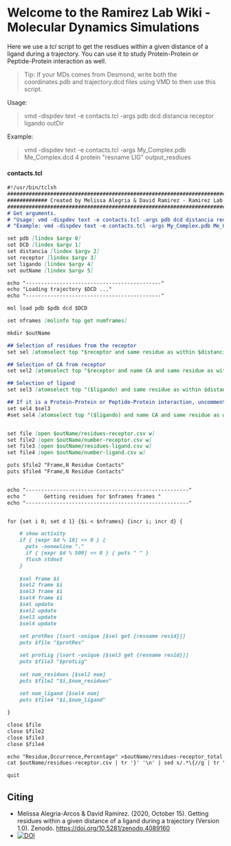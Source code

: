 # Welcome to the Ramirez Lab Wiki - Molecular Dynamics Simulations

Here we use a _tcl_ script to get the resdiues within a given distance of a ligand during a trajectory. You can use it to study Protein-Protein or Peptide-Protein interaction as well.
>Tip: If your MDs comes from Desmond, write both the coordinates.pdb  and trajectory.dcd files using VMD to then use this script. 

Usage: 
>vmd -dispdev text -e contacts.tcl -args pdb dcd distancia receptor ligando outDir

Example:
>vmd -dispdev text -e contacts.tcl -args My_Complex.pdb Me_Complex.dcd 4 protein "resname LIG" output_resdiues

#### contacts.tcl
```markdown
#!/usr/bin/tclsh
####################################################################################
############# Created by Melissa Alegria & David Ramirez - Ramirez Lab #############
####################################################################################
# Get arguments.
# "Usage: vmd -dispdev text -e contacts.tcl -args pdb dcd distancia receptor ligando outDir"
# "Example: vmd -dispdev text -e contacts.tcl -args My_Complex.pdb Me_Complex.dcd 4 protein "resname LIG" output_resdiues"

set pdb [lindex $argv 0]
set DCD [lindex $argv 1]
set distancia [lindex $argv 2]
set receptor [lindex $argv 3]
set ligando [lindex $argv 4]
set outName [lindex $argv 5]

echo "--------------------------------------------" 
echo "Loading trajectory $DCD ..." 
echo "--------------------------------------------" 

mol load pdb $pdb dcd $DCD

set nframes [molinfo top get numframes]

mkdir $outName

## Selection of residues from the receptor 
set sel [atomselect top "$receptor and same residue as within $distancia of ($ligando)"]

## Selection of CA from receptor
set sel2 [atomselect top "$receptor and name CA and same residue as within $distancia of $ligando"]

## Selection of ligand
set sel3 [atomselect top "($ligando) and same residue as within $distancia of $receptor"]

## If it is a Protein-Protein or Peptide-Protein interaction, uncomment the second line and comment on the first one
set sel4 $sel3 
#set sel4 [atomselect top "($ligando) and name CA and same residue as within $distancia of ($receptor)"]


set file [open $outName/residues-receptor.csv w]
set file2 [open $outName/number-receptor.csv w]
set file3 [open $outName/residues-ligand.csv w]
set file4 [open $outName/number-ligand.csv w]

puts $file2 "Frame,N Residue Contacts"
puts $file4 "Frame,N Residue Contacts"


echo "-----------------------------------------------------" 
echo "      Getting residues for $nframes frames " 
echo "-----------------------------------------------------" 


for {set i 0; set d 1} {$i < $nframes} {incr i; incr d} {

    # show activity
    if { [expr $d % 10] == 0 } {
      puts -nonewline "."
      if { [expr $d % 500] == 0 } { puts " " }
      flush stdout
    }
	
	$sel frame $i
	$sel2 frame $i
	$sel3 frame $i
	$sel4 frame $i
  	$sel update
  	$sel2 update
  	$sel3 update
	$sel4 update
	
	set protRes [lsort -unique [$sel get {resname resid}]]
	puts $file "$protRes"

	set protLig [lsort -unique [$sel3 get {resname resid}]]
	puts $file3 "$protLig"
	
	set num_residues [$sel2 num]
	puts $file2 "$i,$num_residues"
	
	set num_ligand [$sel4 num]
	puts $file4 "$i,$num_ligand"

}

close $file
close $file2
close $file3
close $file4

echo "Residue,Occurrence,Percentage" >$outName/residues-receptor_total.csv 
cat $outName/residues-receptor.csv | tr '}' '\n' | sed s/.*\{//g | tr " " "_" | grep . | sort | sed s/\_//g | uniq -c | awk {{print $2","$1","$1*100/1002}} >>$outName/residues-receptor_total.csv 

quit
```

## Citing

* Melissa Alegria-Arcos & David Ramírez. (2020, October 15). Getting residues within a given distance of a ligand during a trajectory (Version 1.0). Zenodo. https://doi.org/10.5281/zenodo.4089160
* [![DOI](https://zenodo.org/badge/DOI/10.5281/zenodo.4089160.svg)](https://doi.org/10.5281/zenodo.4089160)



